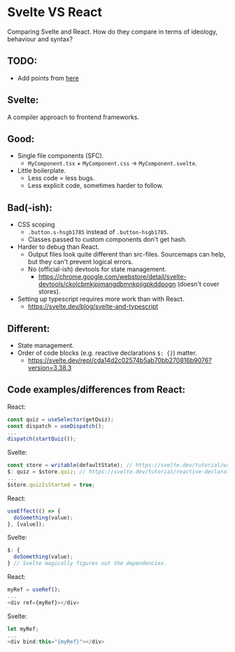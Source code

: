 # Svelte VS React
Comparing Svelte and React. How do they compare in terms of ideology, behaviour and syntax?

## TODO:
- Add points from [here](https://dev.to/swyx/svelte-for-sites-react-for-apps-2o8h)

## Svelte:
A compiler approach to frontend frameworks.

## Good:
- Single file components (SFC).
  - `MyComponent.tsx` + `MyComponent.css` -> `MyComponent.svelte`.
- Little boilerplate.
  - Less code = less bugs.
  - Less explicit code, sometimes harder to follow.

## Bad(-ish):
- CSS scoping
  - `.button.s-hsgb1785` instead of `.button-hsgb1785`.
  - Classes passed to custom components don't get hash.
- Harder to debug than React.
  - Output files look quite different than src-files. Sourcemaps can help, but they can't prevent logical errors.
  - No (official-ish) devtools for state management. 
    - https://chrome.google.com/webstore/detail/svelte-devtools/ckolcbmkjpjmangdbmnkpjigpkddpogn (doesn't cover stores).
- Setting up typescript requires more work than with React.
  - https://svelte.dev/blog/svelte-and-typescript

## Different:
- State management.
- Order of code blocks (e.g. reactive declarations `$: {}`) matter.
  - https://svelte.dev/repl/cda14d2c02574b5ab70bb270816b9076?version=3.38.3

## Code examples/differences from React:
React:
```javascript
const quiz = useSelector(getQuiz);
const dispatch = useDispatch();
...
dispatch(startQuiz());
```

Svelte:
```javascript
const store = writable(defaultState); // https://svelte.dev/tutorial/writable-stores
$: quiz = $store.quiz; // https://svelte.dev/tutorial/reactive-declarations
...
$store.quizIsStarted = true;
```

React:
```javascript
useEffect(() => { 
  doSomething(value);
}, [value]);
```

Svelte:
```javascript
$: { 
  doSomething(value);
} // Svelte magically figures out the dependencies.
```

React:
```javascript
myRef = useRef();
...
<div ref={myRef}></div>
```

Svelte:
```javascript
let myRef;
...
<div bind:this="{myRef}"></div>
```
